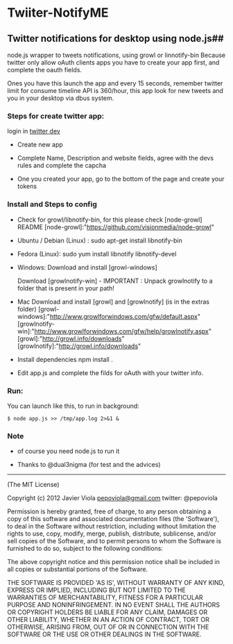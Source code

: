 # Twiiter-NotifyME #

## Twitter notifications for desktop using node.js##

 node.js wrapper to tweets notifications, using growl or linnotify-bin 
 Because twitter only allow oAuth clients apps you have to create your app
 first, and complete the oauth fields.

 Ones you have this launch the app and every 15 seconds, remember twitter limit
 for consume timeline API is 360/hour, this app look for new tweets and you in
 your desktop via dbus system.

### Steps for create twitter app: ###

  [twitter dev]:"https://dev.twitter.com/apps"
  login in [twitter dev]
 
  * Create new app
 
  * Complete Name, Description and website fields, agree with the devs rules and complete the capcha
  
  * One you created your app, go to the bottom of the page and create your tokens


### Install and Steps to config ###

  * Check for growl/libnotify-bin, for this please check [node-growl] README
  [node-growl]:"https://github.com/visionmedia/node-growl"
  
  * Ubuntu / Debian (Linux) :
		sudo apt-get install libnotify-bin
  
  * Fedora (Linux):
        sudo yum install libnotify libnotify-devel
  * Windows:
      Download and install [growl-windows]
   
      Download [growlnotify-win] - IMPORTANT : Unpack growlnotify to a folder that is present in your path!

  * Mac
      Download and install [growl] and [growlnotify]  (is in the extras folder)
[growl-windows]:"http://www.growlforwindows.com/gfw/default.aspx"
[growlnotify-win]:"http://www.growlforwindows.com/gfw/help/growlnotify.aspx"
[growl]:"http://growl.info/downloads"
[growlnotify]:"http://growl.info/downloads"
  * Install dependencies
	npm install .
  * Edit app.js and complete the filds for oAuth with your twitter info.


### Run: ###
 
 You can launch like this, to run in background:
 
 	$ node app.js >> /tmp/app.log 2>&1 &
 

### Note ###
 * of course you need node.js to run it 

 * Thanks to @dual3nigma (for test and the advices)

---


(The MIT License)

Copyright (c) 2012 Javier Viola <pepoviola@gmail.com> twitter: @pepoviola

Permission is hereby granted, free of charge, to any person obtaining a copy of this software and associated documentation files (the 'Software'), to deal in the Software without restriction, including without limitation the rights to use, copy, modify, merge, publish, distribute, sublicense, and/or sell copies of the Software, and to permit persons to whom the Software is furnished to do so, subject to the following conditions:

The above copyright notice and this permission notice shall be included in all copies or substantial portions of the Software.

THE SOFTWARE IS PROVIDED 'AS IS', WITHOUT WARRANTY OF ANY KIND, EXPRESS OR IMPLIED, INCLUDING BUT NOT LIMITED TO THE WARRANTIES OF MERCHANTABILITY, FITNESS FOR A PARTICULAR PURPOSE AND NONINFRINGEMENT. IN NO EVENT SHALL THE AUTHORS OR COPYRIGHT HOLDERS BE LIABLE FOR ANY CLAIM, DAMAGES OR OTHER LIABILITY, WHETHER IN AN ACTION OF CONTRACT, TORT OR OTHERWISE, ARISING FROM, OUT OF OR IN CONNECTION WITH THE SOFTWARE OR THE USE OR OTHER DEALINGS IN THE SOFTWARE.


